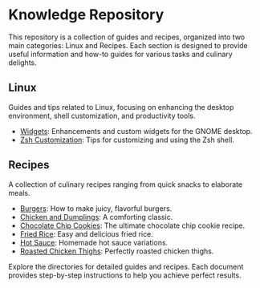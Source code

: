 # Knowledge Repository

This repository is a collection of guides and recipes, organized into two main categories: Linux and Recipes. Each section is designed to provide useful information and how-to guides for various tasks and culinary delights.

## Linux

Guides and tips related to Linux, focusing on enhancing the desktop environment, shell customization, and productivity tools.

- [Widgets](linux/widgets.md): Enhancements and custom widgets for the GNOME desktop.
- [Zsh Customization](linux/zsh.md): Tips for customizing and using the Zsh shell.

## Recipes

A collection of culinary recipes ranging from quick snacks to elaborate meals.

- [Burgers](recipes/burgers.md): How to make juicy, flavorful burgers.
- [Chicken and Dumplings](recipes/chicken-and-dumplings.md): A comforting classic.
- [Chocolate Chip Cookies](recipes/chocolate-chip-cookies.md): The ultimate chocolate chip cookie recipe.
- [Fried Rice](recipes/fried-rice.md): Easy and delicious fried rice.
- [Hot Sauce](recipes/hot-sauce.md): Homemade hot sauce variations.
- [Roasted Chicken Thighs](recipes/roasted-chicken-thighs.md): Perfectly roasted chicken thighs.

Explore the directories for detailed guides and recipes. Each document provides step-by-step instructions to help you achieve perfect results.
